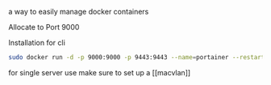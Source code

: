 a way to easily manage docker containers 

Allocate to Port 9000

Installation for cli
```bash
sudo docker run -d -p 9000:9000 -p 9443:9443 --name=portainer --restart=unless-stopped -v /var/run/docker.sock:/var/run/docker.sock -v portainer_data:/data portainer/portainer-ce:latest
```

for single server use make sure to set up a [[macvlan]] 